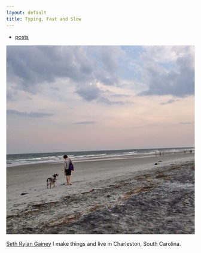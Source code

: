 ```yaml
---
layout: default
title: Typing, Fast and Slow
---
```



<div id="page-content">
  <nav id="header">
    <a href="/"><i class="fa fa-github fa-2"></i>
    <ul>
      <li><a href="/posts">posts</a></li>
    </ul>
  </nav>
</div>


<div class="center">
<img src="/images/beachy.jpg">
<p>
	<a href="mailto:seth@sethrylan.org">Seth Rylan Gainey</a> I make things and live in Charleston, South Carolina.
</p>
</div>
